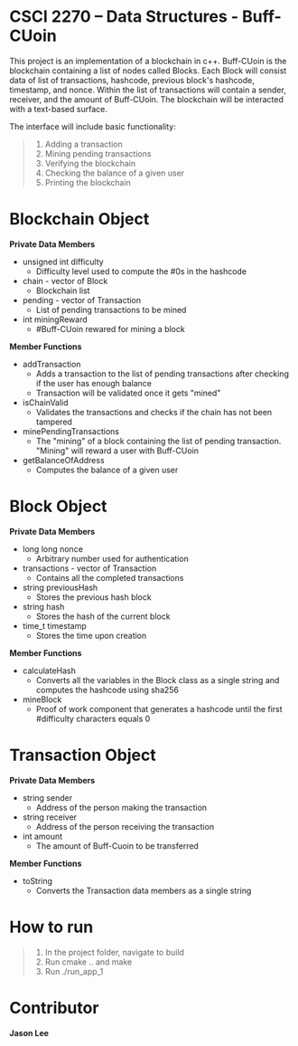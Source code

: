 # CSCI 2270 – Data Structures - Buff-CUoin 

This project is an implementation of a blockchain in c++. Buff-CUoin is the blockchain containing a list of nodes called Blocks. 
Each Block will consist data of list of transactions, hashcode, previous block's hashcode, timestamp, and nonce. Within the list of transactions will
contain a sender, receiver, and the amount of Buff-CUoin. The blockchain will be interacted with a text-based surface.

The interface will include basic functionality:
> 1. Adding a transaction
> 2. Mining pending transactions
> 3. Verifying the blockchain
> 4. Checking the balance of a given user
> 5. Printing the blockchain

# Blockchain Object
**Private Data Members**
- unsigned int difficulty
  - Difficulty level used to compute the #0s in the hashcode
- chain - vector of Block
  - Blockchain list  
- pending - vector of Transaction
  - List of pending transactions to be mined   
- int miningReward
  - #Buff-CUoin rewared for mining a block

**Member Functions**
- addTransaction
  - Adds a transaction to the list of pending transactions after checking if the user has enough balance  
  - Transaction will be validated once it gets "mined"
- isChainValid
  - Validates the transactions and checks if the chain has not been tampered
- minePendingTransactions
  - The "mining" of a block containing the list of pending transaction. "Mining" will reward a user with Buff-CUoin
- getBalanceOfAddress
  - Computes the balance of a given user

# Block Object
**Private Data Members**
- long long nonce
  - Arbitrary number used for authentication
- transactions - vector of Transaction
  - Contains all the completed transactions
- string previousHash
  - Stores the previous hash block 
- string hash
  - Stores the hash of the current block 
- time_t timestamp
  - Stores the time upon creation

**Member Functions**
- calculateHash
  - Converts all the variables in the Block class as a single string and computes the hashcode using sha256  
- mineBlock
  - Proof of work component that generates a hashcode until the first #difficulty characters equals 0   

# Transaction Object
**Private Data Members**
- string sender
  - Address of the person making the transaction    
- string receiver
  - Address of the person receiving the transaction
- int amount
  - The amount of Buff-Cuoin to be transferred   

**Member Functions**
- toString
  - Converts the Transaction data members as a single string

# How to run
> 1. In the project folder, navigate to build
> 2. Run cmake .. and make
> 3. Run ./run_app_1

# Contributor
**Jason Lee**

